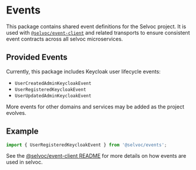 # Events

This package contains shared event definitions for the Selvoc project.
It is used with [`@selvoc/event-client`](../event-client/README.md) and related transports
to ensure consistent event contracts across all selvoc microservices.

## Provided Events

Currently, this package includes Keycloak user lifecycle events:

- `UserCreatedAdminKeycloakEvent`
- `UserRegisteredKeycloakEvent`
- `UserUpdatedAdminKeycloakEvent`

More events for other domains and services may be added as the project evolves.

## Example

```typescript
import { UserRegisteredKeycloakEvent } from '@selvoc/events';
```

See the [@selvoc/event-client README](../event-client/README.md) for more details on how events are used in selvoc.
